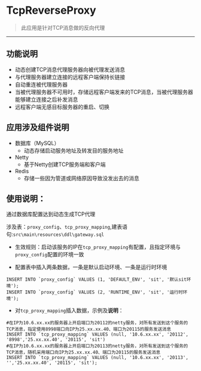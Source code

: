 # TcpReverseProxy

> 此应用是针对TCP消息做的反向代理

----------------------------------------------------------------
## 功能说明

- 动态创建TCP消息代理服务器向被代理发送消息
- 与代理服务器建立连接的远程客户端保持长链接
- 自动重连被代理服务器
- 当被代理服务器不可用时，存储远程客户端发来的TCP消息，当被代理服务器能够建立连接之后补发消息
- 远程客户端无感目标服务器的重启、切换
## 应用涉及组件说明
    
- 数据库（MySQL）
  - 动态存储启动服务地址及转发目的服务地址
- Netty
  - 基于Netty创建TCP服务端和客户端
- Redis
  - 存储一些因为管道或网络原因导致没发出去的消息

## 使用说明：

通过数据库配置达到动态生成TCP代理

涉及表：`proxy_config`、`tcp_proxy_mapping`,建表语句:`src\main\resources\ddl\gateway.sql`

- 生效规则：启动该服务的IP在`tcp_proxy_mapping`有配置，且指定环境与`proxy_config`配置的环境一致

- 配置表中插入两条数据，一条是默认启动环境、一条是运行时环境

```mysql
INSERT INTO `proxy_config` VALUES (1, 'DEFAULT_ENV', 'sit', '默认sit环境');
INSERT INTO `proxy_config` VALUES (2, 'RUNTIME_ENV', 'sit', '运行时环境');
```

- 对`tcp_proxy_mapping`插入数据，示例及**说明**：

```mysql
#在IP为10.6.xx.xx的服务器上开启端口为20112的netty服务，对所有发送到这个服务的TCP消息，指定使用8998端口向IP为25.xx.xx.40、端口为20115的服务发送消息
INSERT INTO `tcp_proxy_mapping` VALUES (null, '10.6.xx.xx', '20112', '8998','25.xx.xx.40', '20115', 'sit')
#在IP为10.6.xx.xx的服务器上开启端口为20113的netty服务，对所有发送到这个服务的TCP消息，随机采用端口向IP为25.xx.xx.40、端口为20115的服务发送消息
INSERT INTO `tcp_proxy_mapping` VALUES (null, '10.6.xx.xx', '20113', '','25.xx.xx.40', '20115', 'sit');

```